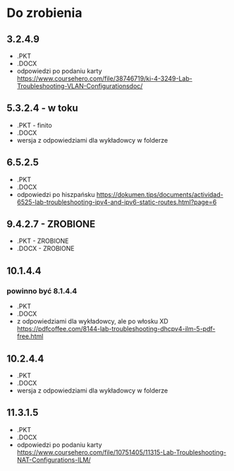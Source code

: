 # Do zrobienia

## 3.2.4.9

- .PKT
- .DOCX
- odpowiedzi po podaniu karty https://www.coursehero.com/file/38746719/ki-4-3249-Lab-Troubleshooting-VLAN-Configurationsdoc/

## 5.3.2.4 - w toku

- .PKT - finito
- .DOCX
- wersja z odpowiedziami dla wykładowcy w folderze

## 6.5.2.5

- .PKT
- .DOCX
- odpowiedzi po hiszpańsku https://dokumen.tips/documents/actividad-6525-lab-troubleshooting-ipv4-and-ipv6-static-routes.html?page=6

## 9.4.2.7 - ZROBIONE

- .PKT - ZROBIONE
- .DOCX - ZROBIONE

## 10.1.4.4
### powinno być 8.1.4.4

- .PKT
- .DOCX
- z odpowiedziami dla wykładowcy, ale po włosku XD https://pdfcoffee.com/8144-lab-troubleshooting-dhcpv4-ilm-5-pdf-free.html

## 10.2.4.4

- .PKT
- .DOCX
- wersja z odpowiedziami dla wykładowcy w folderze

## 11.3.1.5

- .PKT
- .DOCX
- odpowiedzi po podaniu karty https://www.coursehero.com/file/10751405/11315-Lab-Troubleshooting-NAT-Configurations-ILM/
